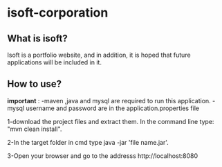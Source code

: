 # isoft-corporation


## What is isoft?


Isoft is a portfolio website, and in addition, it is hoped that future applications will be included in it.

## How to use?
**important** : 
-maven ,java and mysql are required to run this application.
-mysql username and password are in the application.properties file

1-download the project files and extract them. In the command line type: "mvn clean install".

2-In the target folder in cmd type java -jar 'file name.jar'.

3-Open your browser and go to the addresss http://localhost:8080
